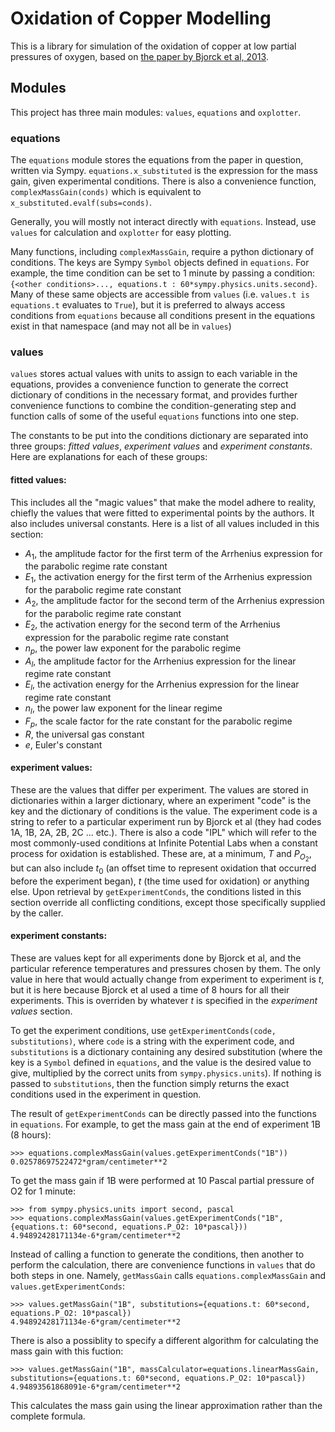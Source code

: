 # Oxidation of Copper Modelling

This is a library for simulation of the oxidation of copper at low partial pressures of oxygen, 
based on [the paper by Bjorck et al, 2013](https://skb.se/wp-content/uploads/2015/05/Bilaga-t-1371851_1410172-Oxidation-kinetics-of-copper-at-reduced-oxygen-partial-pressures.pdf).

## Modules
This project has three main modules: `values`, `equations` and `oxplotter`.

### equations
The `equations` module stores the equations from the paper in question, written via Sympy. 
`equations.x_substituted` is the expression for the mass gain, given experimental conditions.
There is also a convenience function, `complexMassGain(conds)` which is equivalent to `x_substituted.evalf(subs=conds)`.

Generally, you will mostly not interact directly with `equations`. Instead, use `values` for calculation and `oxplotter` for easy plotting.

Many functions, including `complexMassGain`, require a python dictionary of conditions. The keys are Sympy `Symbol` objects defined in `equations`.
For example, the time condition can be set to 1 minute by passing a condition: `{<other conditions>..., equations.t : 60*sympy.physics.units.second}`.
Many of these same objects are accessible from `values` (i.e. `values.t is equations.t` evaluates to `True`), but it is preferred to always access conditions from `equations`
because all conditions present in the equations exist in that namespace (and may not all be in `values`)

### values
`values` stores actual values with units to assign to each variable in the equations, 
provides a convenience function to generate the correct dictionary of conditions in the necessary format, 
and provides further convenience functions to combine the condition-generating step and function calls of some of the 
useful `equations` functions into one step.

The constants to be put into the conditions dictionary are separated into three groups: *fitted values*, *experiment values* and *experiment constants*.
Here are explanations for each of these groups:

#### fitted values:
This includes all the "magic values" that make the model adhere to reality, chiefly the values that were fitted to experimental points by the authors.
It also includes universal constants. Here is a list of all values included in this section:
* $A_1$, the amplitude factor for the first term of the Arrhenius expression for the parabolic regime rate constant
* $E_1$, the activation energy for the first term of the Arrhenius expression for the parabolic regime rate constant
* $A_2$, the amplitude factor for the second term of the Arrhenius expression for the parabolic regime rate constant
* $E_2$, the activation energy for the second term of the Arrhenius expression for the parabolic regime rate constant
* $n_p$, the power law exponent for the parabolic regime
* $A_l$, the amplitude factor for the Arrhenius expression for the linear regime rate constant
* $E_l$, the activation energy for the Arrhenius expression for the linear regime rate constant
* $n_l$, the power law exponent for the linear regime
* $F_p$, the scale factor for the rate constant for the parabolic regime
* $R$, the universal gas constant
* $e$, Euler's constant

#### experiment values:
These are the values that differ per experiment. The values are stored in dictionaries within a larger dictionary, where an experiment "code" is the key and the dictionary of conditions is the value. The experiment code is a string to refer to a particular experiment run by Bjorck et al (they had codes 1A, 1B, 2A, 2B, 2C ... etc.). 
There is also a code "IPL" which will refer to the most commonly-used conditions at Infinite Potential Labs when a constant process for oxidation is established.
These are, at a minimum, $T$ and $P_{O_2}$, but can also include $t_0$ (an offset time to represent oxidation that occurred before the experiment began), $t$ (the time used for oxidation)
or anything else. Upon retrieval by `getExperimentConds`, the conditions listed in this section override all conflicting conditions, except those specifically supplied by the caller.

#### experiment constants:
These are values kept for all experiments done by Bjorck et al, and the particular reference temperatures and pressures chosen by them. 
The only value in here that would actually change from experiment to experiment is $t$, but it is here because Bjorck et al used a time of 8 hours for all their experiments.
This is overriden by whatever $t$ is specified in the *experiment values* section.

To get the experiment conditions, use `getExperimentConds(code, substitutions)`, where `code` is a string with the experiment code, and `substitutions` is a dictionary containing any desired 
substitution (where the key is a `Symbol` defined in `equations`, and the value is the desired value to give, multiplied by the correct units from `sympy.physics.units`). 
If nothing is passed to `substitutions`, then the function simply returns the exact conditions used in the experiment in question.

The result of `getExperimentConds` can be directly passed into the functions in `equations`. For example, to get the mass gain at the end of experiment 1B (8 hours):

``` python-console
>>> equations.complexMassGain(values.getExperimentConds("1B"))
0.02578697522472*gram/centimeter**2
```

To get the mass gain if 1B were performed at 10 Pascal partial pressure of O2 for 1 minute:

``` python-console
>>> from sympy.physics.units import second, pascal
>>> equations.complexMassGain(values.getExperimentConds("1B", {equations.t: 60*second, equations.P_O2: 10*pascal}))
4.94892428171134e-6*gram/centimeter**2
```

Instead of calling a function to generate the conditions, then another to perform the calculation, there are convenience functions in `values` that do both steps in one.
Namely, `getMassGain` calls `equations.complexMassGain` and `values.getExperimentConds`:

``` python-console
>>> values.getMassGain("1B", substitutions={equations.t: 60*second, equations.P_O2: 10*pascal})
4.94892428171134e-6*gram/centimeter**2
```

There is also a possiblity to specify a different algorithm for calculating the mass gain with this fuction:

``` python-console
>>> values.getMassGain("1B", massCalculator=equations.linearMassGain, substitutions={equations.t: 60*second, equations.P_O2: 10*pascal})
4.94893561868091e-6*gram/centimeter**2
```
This calculates the mass gain using the linear approximation rather than the complete formula.

